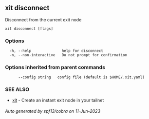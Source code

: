 ## xit disconnect

Disconnect from the current exit node

```
xit disconnect [flags]
```

### Options

```
  -h, --help              help for disconnect
  -n, --non-interactive   Do not prompt for confirmation
```

### Options inherited from parent commands

```
      --config string   config file (default is $HOME/.xit.yaml)
```

### SEE ALSO

* [xit](xit.md)	 - Create an instant exit node in your tailnet

###### Auto generated by spf13/cobra on 11-Jun-2023
